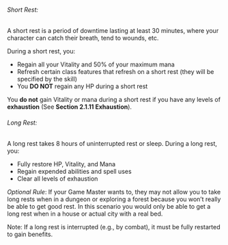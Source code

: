 ###### Short Rest:  
A short rest is a period of downtime lasting at least 30 minutes, where your character can catch their breath, tend to wounds, etc.

During a short rest, you:
- Regain all your Vitality and 50% of your maximum mana
- Refresh certain class features that refresh on a short rest (they will be specified by the skill)
- You **DO NOT** regain any HP during a short rest

You **do not** gain Vitality or mana during a short rest if you have any levels of **exhaustion** (See **Section 2.1.11 Exhaustion**).
###### Long Rest:  
A long rest takes 8 hours of uninterrupted rest or sleep. During a long rest, you:
- Fully restore HP, Vitality, and Mana
- Regain expended abilities and spell uses
- Clear all levels of exhaustion 

*Optional Rule*: If your Game Master wants to, they may not allow you to take long rests when in a dungeon or exploring a forest because you won’t really be able to get good rest. In this scenario you would only be able to get a long rest when in a house or actual city with a real bed. 

Note: If a long rest is interrupted (e.g., by combat), it must be fully restarted to gain benefits.